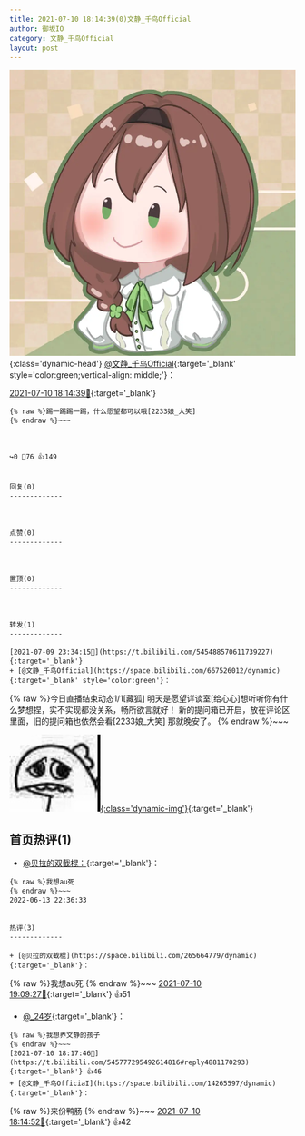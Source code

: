 ```yaml
---
title: 2021-07-10 18:14:39(0)文静_千鸟Official
author: 御坂IO
category: 文静_千鸟Official
layout: post
---
```


![img](/images/ac7482ed1b9a7f203dc68c0c4a77c488a27b108a.jpg){:class='dynamic-head'}
[@文静_千鸟Official](https://space.bilibili.com/667526012/dynamic){:target='_blank' style='color:green;vertical-align: middle;'}：

[2021-07-10 18:14:39🔗](https://t.bilibili.com/545777295492614816){:target='_blank'}

~~~
{% raw %}踢一踢踢一踢，什么愿望都可以哦[2233娘_大笑]
{% endraw %}~~~



↪️0 💬76 👍149


回复(0)
-------------



点赞(0)
-------------



置顶(0)
-------------



转发(1)
-------------

[2021-07-09 23:34:15🔗](https://t.bilibili.com/545488570611739227){:target='_blank'}
+ [@文静_千鸟Official](https://space.bilibili.com/667526012/dynamic){:target='_blank' style='color:green'}：
~~~
{% raw %}今日直播结束动态1/1[藏狐]
明天是愿望详谈室[给心心]想听听你有什么梦想捏，实不实现都没关系，畅所欲言就好！
新的提问箱已开启，放在评论区里面，旧的提问箱也依然会看[2233娘_大笑]
那就晚安了。
{% endraw %}~~~


[![img](/images/29ba92c0fa60948dddb58e53cbe69bca142b6aa5.jpg){:class='dynamic-img'}](/images/29ba92c0fa60948dddb58e53cbe69bca142b6aa5.jpg){:target='_blank'}




首页热评(1)
-------------

+ [@贝拉的双截棍：](https://space.bilibili.com/265664779/dynamic){:target='_blank'}：
~~~
{% raw %}我想au死
{% endraw %}~~~
2022-06-13 22:36:33


热评(3)
-------------

+ [@贝拉的双截棍](https://space.bilibili.com/265664779/dynamic){:target='_blank'}：
~~~
{% raw %}我想au死
{% endraw %}~~~
[2021-07-10 19:09:27🔗](https://t.bilibili.com/545777295492614816#reply4881521787){:target='_blank'} 👍51
+ [@_24岁](https://space.bilibili.com/23123223/dynamic){:target='_blank'}：
~~~
{% raw %}我想养文静的孩子
{% endraw %}~~~
[2021-07-10 18:17:46🔗](https://t.bilibili.com/545777295492614816#reply4881170293){:target='_blank'} 👍46
+ [@文静_千鸟OfficiaI](https://space.bilibili.com/14265597/dynamic){:target='_blank'}：
~~~
{% raw %}来份鸭肠
{% endraw %}~~~
[2021-07-10 18:14:52🔗](https://t.bilibili.com/545777295492614816#reply4881151077){:target='_blank'} 👍42


